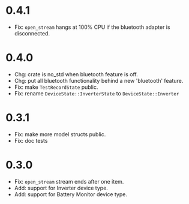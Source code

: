 # 0.4.1

- Fix: `open_stream` hangs at 100% CPU if the bluetooth adapter is disconnected.

# 0.4.0

- Chg: crate is no_std when bluetooth feature is off.
- Chg: put all bluetooth functionality behind a new 'bluetooth' feature.
- Fix: make `TestRecordState` public.
- Fix: rename `DeviceState::InverterState` to `DeviceState::Inverter`

# 0.3.1

- Fix: make more model structs public.
- Fix: doc tests

# 0.3.0

- Fix: `open_stream` stream ends after one item.
- Add: support for Inverter device type.
- Add: support for Battery Monitor device type.